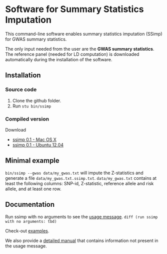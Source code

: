 [//]: ========================================
# Software for Summary Statistics Imputation
[//]: ========================================

This command-line software enables summary statistics imputation (SSimp) for GWAS summary statistics. 

The only input needed from the user are the **GWAS summary statistics**. The reference panel (needed for LD computation) is downloaded automatically during the installation of the software.

## Installation
[//]: -------------------------------

### Source code
1. Clone the github folder. 
2. Run  `stu bin/ssimp`

### Compiled version
Download
* [ssimp 0.1 - Mac OS X]()
* [ssimp 0.1 - Ubuntu 12.04]()

## Minimal example
[//]: -------------------------------

`bin/ssimp --gwas data/my_gwas.txt` will impute the Z-statistics and generate a file `data/my_gwas.txt.ssimp.txt`. `data/my_gwas.txt` contains at least the following columns: SNP-id, Z-statistic, reference allele and risk allele, and at least one row. 

## Documentation
[//]: -------------------------------
Run ssimp with no arguments to see the [usage message](https://github.com/sinarueeger/ssimp_software/blob/master/docu/usage.txt). ```diff (run ssimp with no arguments: tbd)```

Check-out [examples](https://github.com/sinarueeger/ssimp_software/blob/master/docu/examples.md).

We also provide a [detailed manual](https://github.com/sinarueeger/ssimp_software/blob/master/docu/manual.md) that contains information not present in the usage message.

